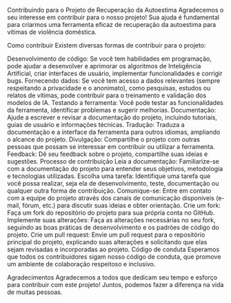 Contribuindo para o Projeto de Recuperação da Autoestima
Agradecemos o seu interesse em contribuir para o nosso projeto! Sua ajuda é fundamental para criarmos uma ferramenta eficaz de recuperação da autoestima para vítimas de violência doméstica.

Como contribuir
Existem diversas formas de contribuir para o projeto:

Desenvolvimento de código: Se você tem habilidades em programação, pode ajudar a desenvolver e aprimorar os algoritmos de Inteligência Artificial, criar interfaces de usuário, implementar funcionalidades e corrigir bugs.
Fornecendo dados: Se você tem acesso a dados relevantes (sempre respeitando a privacidade e o anonimato), como pesquisas, estudos ou relatos de vítimas, pode contribuir para o treinamento e validação dos modelos de IA.
Testando a ferramenta: Você pode testar as funcionalidades da ferramenta, identificar problemas e sugerir melhorias.
Documentação: Ajude a escrever e revisar a documentação do projeto, incluindo tutoriais, guias de usuário e informações técnicas.
Tradução: Traduza a documentação e a interface da ferramenta para outros idiomas, ampliando o alcance do projeto.
Divulgação: Compartilhe o projeto com outras pessoas que possam se interessar em contribuir ou utilizar a ferramenta.
Feedback: Dê seu feedback sobre o projeto, compartilhe suas ideias e sugestões.
Processo de contribuição
Leia a documentação: Familiarize-se com a documentação do projeto para entender seus objetivos, metodologia e tecnologias utilizadas.
Escolha uma tarefa: Identifique uma tarefa que você possa realizar, seja ela de desenvolvimento, teste, documentação ou qualquer outra forma de contribuição.
Comunique-se: Entre em contato com a equipe do projeto através dos canais de comunicação disponíveis (e-mail, fórum, etc.) para discutir suas ideias e obter orientação.
Crie um fork: Faça um fork do repositório do projeto para sua própria conta no GitHub.
Implemente suas alterações: Faça as alterações necessárias no seu fork, seguindo as boas práticas de desenvolvimento e os padrões de código do projeto.
Crie um pull request: Envie um pull request para o repositório principal do projeto, explicando suas alterações e solicitando que elas sejam revisadas e incorporadas ao projeto.
Código de conduta
Esperamos que todos os contribuidores sigam nosso código de conduta, que promove um ambiente de colaboração respeitoso e inclusivo.

Agradecimentos
Agradecemos a todos que dedicam seu tempo e esforço para contribuir com este projeto! Juntos, podemos fazer a diferença na vida de muitas pessoas.
